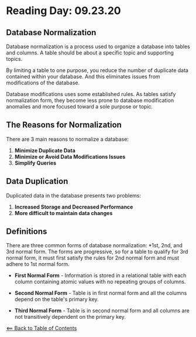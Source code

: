 # Reading Day: 09.23.20
## Database Normalization
Database normalization is a process used to organize a database into tables and columns. A table should be about a specific topic and supporting topics. 

By limiting a table to one purpose, you reduce the number of duplicate data contained within your database. And this eliminates issues from modifications of the database.

Database modifications uses some established rules. As tables satisfy normalization form, they become less prone to database modification anomalies and more focused toward a sole purpose or topic.

## The Reasons for Normalization
There are 3 main reasons to normalize a database:
1. **Minimize Duplicate Data**
1. **Minimize or Avoid Data Modifications Issues**
1. **Simplify Queries**

## Data Duplication
Duplicated data in the database presents two problems:
1. **Increased Storage and Decreased Performance**
1. **More difficult to maintain data changes**

## Definitions
There are three common forms of database normalization: *1st, 2nd, and 3rd normal form. The forms are progressive, so for a table to qualify for 3rd normal form, it must first satisfy the rules for 2nd normal form and must adhere to 1st normal form.

- **First Normal Form** - Information is stored in a relational table with each column containing atomic values with no repeating groups of columns.

- **Second Normal Form** - Table is in first normal form and all the columns depend on the table's primary key.

- **Third Normal Form** - Table is in second normal form and all columns are not transitively dependent on the primary key.


[<== Back to Table of Contents](index.md)